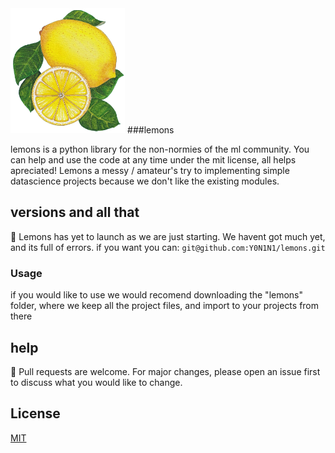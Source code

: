 <img src="https://github.com/Y0N1N1/lemons/blob/main/docs/assets/images/lemonslogo.png?raw=true" height="200" />
###lemons

lemons is a python library for the non-normies of the ml community. You can help and use the code at any time under the mit license, all helps apreciated! Lemons a messy / amateur's try to implementing simple datascience projects because we don't like the existing modules. 
## versions and all that
:city_sunset:
Lemons has yet to launch as we are just starting. We havent got much yet, and its full of errors. 
if you want you can:
`
git@github.com:Y0N1N1/lemons.git
`
### Usage
if you would like to use we would recomend downloading the "lemons" folder, where we keep all the project files, and import to your projects from there
## help
:bullettrain_front:
Pull requests are welcome. For major changes, please open an issue first to discuss what you would like to change.
## License
[MIT](https://choosealicense.com/licenses/mit/)
